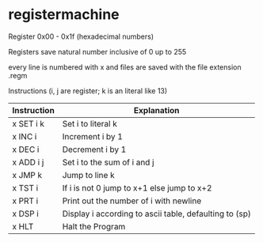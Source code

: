 # registermachine

Register 0x00 - 0x1f (hexadecimal numbers)

Registers save natural number inclusive of 0 up to 255

every line is numbered with x and files are saved with the file extension .regm

Instructions (i, j are register; k is an literal like 13)

| Instruction | Explanation                                            |
| ----------- | ------------------------------------------------------ |
| x SET i k   | Set i to literal k                                     |
| x INC i     | Increment i by 1                                       |
| x DEC i     | Decrement i by 1                                       |
| x ADD i j   | Set i to the sum of i and j                            |
| x JMP k     | Jump to line k                                         |
| x TST i     | If i is not 0 jump to x+1 else jump to x+2             |
| x PRT i     | Print out the number of i with newline                 |
| x DSP i     | Display i according to ascii table, defaulting to (sp) |
| x HLT       | Halt the Program                                       |
